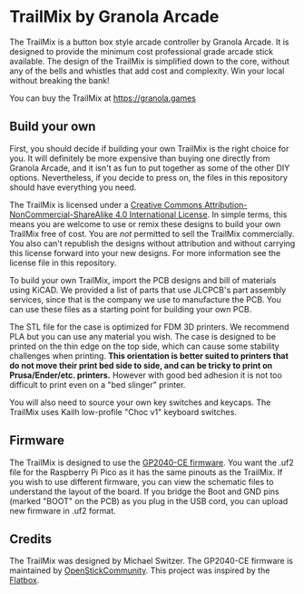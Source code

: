 # TrailMix by Granola Arcade
The TrailMix is a button box style arcade controller by Granola Arcade. It is designed to provide the minimum cost professional grade arcade stick available. The design of the TrailMix is simplified down to the core, without any of the bells and whistles that add cost and complexity. Win your local without breaking the bank!

You can buy the TrailMix at https://granola.games

## Build your own
First, you should decide if building your own TrailMix is the right choice for you. It will definitely be more expensive than buying one directly from Granola Arcade, and it isn't as fun to put together as some of the other DIY options. Nevertheless, if you decide to press on, the files in this repository should have everything you need.

The TrailMix is licensed under a <a rel="license" href="http://creativecommons.org/licenses/by-nc-sa/4.0/">Creative Commons Attribution-NonCommercial-ShareAlike 4.0 International License</a>. In simple terms, this means you are welcome to use or remix these designs to build your own TrailMix free of cost. You are *not* permitted to sell the TrailMix commercially. You also can't republish the designs without attribution and without carrying this license forward into your new designs. For more information see the license file in this repository.

To build your own TrailMix, import the PCB designs and bill of materials using KiCAD. We provided a list of parts that use JLCPCB's part assembly services, since that is the company we use to manufacture the PCB. You can use these files as a starting point for building your own PCB.

The STL file for the case is optimized for FDM 3D printers. We recommend PLA but you can use any material you wish. The case is designed to be printed on the thin edge on the top side, which can cause some stability challenges when printing. **This orientation is better suited to printers that do not move their print bed side to side, and can be tricky to print on Prusa/Ender/etc. printers.** However with good bed adhesion it is not too difficult to print even on a "bed slinger" printer.

You will also need to source your own key switches and keycaps. The TrailMix uses Kailh low-profile "Choc v1" keyboard switches.

## Firmware
The TrailMix is designed to use the <a rel="GP2040-CE firmware" href="https://github.com/OpenStickCommunity/GP2040-CE">GP2040-CE firmware</a>. You want the .uf2 file for the Raspberry Pi Pico as it has the same pinouts as the TrailMix. If you wish to use different firmware, you can view the schematic files to understand the layout of the board. If you bridge the Boot and GND pins (marked "BOOT" on the PCB) as you plug in the USB cord, you can upload new firmware in .uf2 format.

## Credits
The TrailMix was designed by Michael Switzer. The GP2040-CE firmware is maintained by <a href="https://github.com/OpenStickCommunity">OpenStickCommunity</a>. This project was inspired by the <a href="https://github.com/jfedor2/flatbox">Flatbox</a>.
